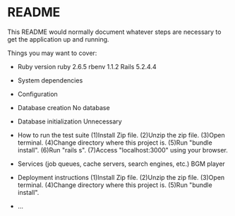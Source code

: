 # README

This README would normally document whatever steps are necessary to get the
application up and running.

Things you may want to cover:

* Ruby version
ruby 2.6.5
rbenv 1.1.2
Rails 5.2.4.4

* System dependencies


* Configuration


* Database creation
No database

* Database initialization
Unnecessary

* How to run the test suite
(1)Install Zip file.
(2)Unzip the zip file.
(3)Open terminal.
(4)Change directory where this project is.
(5)Run "bundle install".
(6)Run "rails s".
(7)Access "localhost:3000" using your browser.

* Services (job queues, cache servers, search engines, etc.)
BGM player

* Deployment instructions
(1)Install Zip file.
(2)Unzip the zip file.
(3)Open terminal.
(4)Change directory where this project is.
(5)Run "bundle install".

* ...
